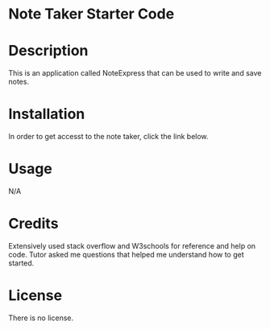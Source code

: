 # Note Taker Starter Code

# Description
This is an application called NoteExpress that can be used to write and save notes. 

# Installation
In order to get accesst to the note taker, click the link below.

# Usage
N/A

# Credits
Extensively used stack overflow and W3schools for reference and help on code. Tutor asked me questions that helped me understand how to get started.

# License
There is no license.
